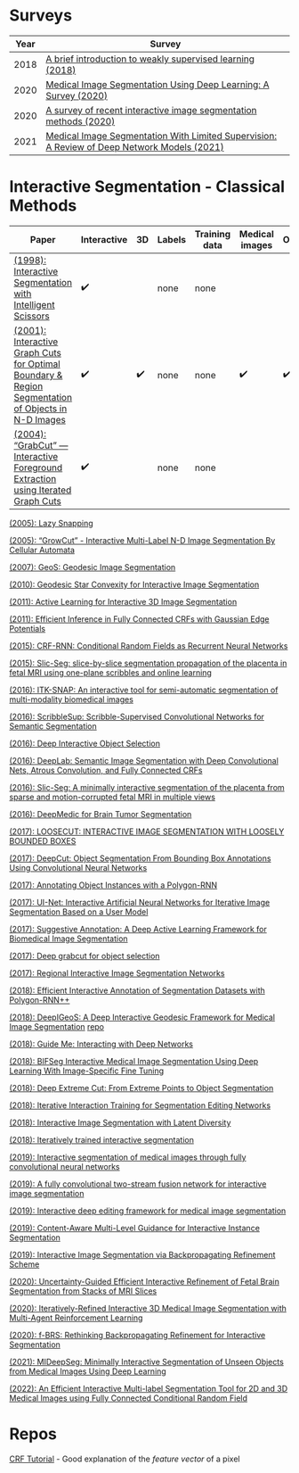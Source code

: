 # Surveys

| Year | Survey |
| --- | --- | 
|2018 | [A brief introduction to weakly supervised learning (2018)](https://academic.oup.com/nsr/article-abstract/5/1/44/4093912)|
|2020 | [Medical Image Segmentation Using Deep Learning: A Survey (2020)](https://arxiv.org/pdf/2009.13120.pdf)|
|2020 | [A survey of recent interactive image segmentation methods (2020)](https://link.springer.com/article/10.1007/s41095-020-0177-5)|
|2021 | [Medical Image Segmentation With Limited Supervision: A Review of Deep Network Models (2021)](https://ieeexplore.ieee.org/iel7/6287639/9312710/09363892.pdf)|

# Interactive Segmentation - Classical Methods

| Paper | Interactive | 3D | Labels | Training data | Medical images | Online | Active Learning | Deep Learning | Multilabel | Conference | Code |
| --- | --- | --- | --- | --- | --- | --- | --- | --- | --- | --- | --- |
| [(1998): Interactive Segmentation with Intelligent Scissors](https://d1wqtxts1xzle7.cloudfront.net/70764853/gmip.1998.048020210930-31907-ipyamv-with-cover-page-v2.pdf?Expires=1648471802&Signature=HFrf503Ivro9dCbeuF56iNxMi2uE7~kPM-2TTWAlPB9JGQR4ryJVhnSReGM~3SEWIunFzh4z~6y2sVOsEOkYD34rcLnIq6aBN8bHcIkWeCVTJB-~cH1H9Jcr9GQ5rCfM7m9RTUIz~e4yDN0rh71ABSFzZvTzJNzp5CTUt~ZBEft91G58y5f2RVln6QRWJywuFiYQJA~PvLvYzldT6CK98pdlvPZyxSOnUnmMqNxr5QX3tSTFEa3WoFbajyj0-liIuT8og8CpWaDEBPfQOnml7SkQxmJx1KTqm5J5V4etHPTUBI5VqWnoJ0PXMpdZUThVfBBy9tQlOtrymwiofuGilA__&Key-Pair-Id=APKAJLOHF5GGSLRBV4ZA) | :heavy_check_mark: |  | none | none | | | | | | GMIP, 1998 |  |
| [(2001): Interactive Graph Cuts for Optimal Boundary & Region Segmentation of Objects in N-D Images](https://ieeexplore.ieee.org/stamp/stamp.jsp?tp=&arnumber=937505) | :heavy_check_mark: | :heavy_check_mark: | none | none | :heavy_check_mark: | :heavy_check_mark: | | | | ICCV, 2001 | [code](https://vision.cs.uwaterloo.ca/code) |
| [(2004): “GrabCut” — Interactive Foreground Extraction using Iterated Graph Cuts](https://dl.acm.org/doi/pdf/10.1145/1015706.1015720?casa_token=B361ZlfabGgAAAAA:yho3D542s08qx0zQ-gTeoRuge6eXMqdomiUV75Eap1E5hmYV4fgFXVm1yqj5_y8Z5R83EV_5fXK23Q) | :heavy_check_mark: |  | none | none | | | | | | ACM, TOG (2004) | [code](https://github.com/Orcuslc/GrabCut) |


[(2005): Lazy Snapping](https://dl.acm.org/doi/pdf/10.1145/1015706.1015719?casa_token=D6un7PlrIQYAAAAA:NobQ6GhWdf7CAdwalTmBPT1hmF7S1XFnbqf78oXtuPocpIizL188bhTV2QZBbMOXbBcD1pURWahBYQ)

[(2005): “GrowCut” - Interactive Multi-Label N-D Image Segmentation By Cellular Automata](https://www.graphicon.ru/html/2005/proceedings/papers/VezhntvetsKonushin.pdf)

[(2007): GeoS: Geodesic Image Segmentation](https://link.springer.com/content/pdf/10.1007/978-3-540-88682-2_9.pdf)

[(2010): Geodesic Star Convexity for Interactive Image Segmentation](https://ieeexplore.ieee.org/iel5/5521876/5539770/05540073.pdf?casa_token=R57_593asiMAAAAA:TnQKlRww0qDa6w4NkqC033rYEmSqNra57UIdVnEDoT4fWoZX-kaVLQAn0_sxPN-T95YpoF5lIg)

[(2011): Active Learning for Interactive 3D Image Segmentation](https://link.springer.com/content/pdf/10.1007/978-3-642-23626-6_74.pdf)

[(2011): Efficient Inference in Fully Connected CRFs with Gaussian Edge Potentials](https://proceedings.neurips.cc/paper/2011/file/beda24c1e1b46055dff2c39c98fd6fc1-Paper.pdf)

[(2015): CRF-RNN: Conditional Random Fields as Recurrent Neural Networks](https://www.cv-foundation.org/openaccess/content_iccv_2015/papers/Zheng_Conditional_Random_Fields_ICCV_2015_paper.pdf)

[(2015): Slic-Seg: slice-by-slice segmentation propagation of the placenta in fetal MRI using one-plane scribbles and online learning](https://link.springer.com/content/pdf/10.1007/978-3-319-24574-4_4.pdf)

[(2016): ITK-SNAP: An interactive tool for semi-automatic segmentation of multi-modality biomedical images](https://ieeexplore.ieee.org/stamp/stamp.jsp?arnumber=7591443&casa_token=YuU-focC2zgAAAAA:Q7foBgW5lGRXRNx1tUA7_kP0xWX3082Qf_OSsYZV_vVRX6BYZoINTV1ErlzKYxz1I1QYQKOsnA)

[(2016): ScribbleSup: Scribble-Supervised Convolutional Networks for Semantic Segmentation](https://openaccess.thecvf.com/content_cvpr_2016/papers/Lin_ScribbleSup_Scribble-Supervised_Convolutional_CVPR_2016_paper.pdf)

[(2016): Deep Interactive Object Selection](https://openaccess.thecvf.com/content_cvpr_2016/papers/Xu_Deep_Interactive_Object_CVPR_2016_paper.pdf)

[(2016): DeepLab: Semantic Image Segmentation with Deep Convolutional Nets, Atrous Convolution, and Fully Connected CRFs](https://ieeexplore.ieee.org/iel7/34/8306529/07913730.pdf?casa_token=fdkNMc_wK3YAAAAA:_he6kDPbeCglP1MF8gbqT6d5X1-DjwaquDx0jKh4o_eJr-GsgcvoKpUguxoHu0u4csrshEKE0w)

[(2016): Slic-Seg: A minimally interactive segmentation of the placenta from sparse and motion-corrupted fetal MRI in multiple views](https://www.sciencedirect.com/science/article/pii/S1361841516300287)

[(2016): DeepMedic for Brain Tumor Segmentation](https://spiral.imperial.ac.uk/bitstream/10044/1/50790/2/kamnitsas2016brats.pdf)

[(2017): LOOSECUT: INTERACTIVE IMAGE SEGMENTATION WITH LOOSELY BOUNDED BOXES](https://ieeexplore.ieee.org/stamp/stamp.jsp?arnumber=8296900&casa_token=MFjUjSWuKgoAAAAA:_IakoJNEi07iXBqPGYqJumjgfJydddxFnOhu1rluRsnUAttAY70C7Rm5ssXBG2DEeGEJOC6dqA&tag=1)

[(2017): DeepCut: Object Segmentation From Bounding Box Annotations Using Convolutional Neural Networks](https://ieeexplore.ieee.org/iel7/42/4359023/07739993.pdf?casa_token=3aI8RBhEM-EAAAAA:jeQxPVd9qnr__JWl8z8BPFS5QSvCqFLaCVIljjZXb2OT7ZriQQ4VeRKxJ0RG7N2ZcBEYEKuelw)

[(2017): Annotating Object Instances with a Polygon-RNN](https://openaccess.thecvf.com/content_cvpr_2017/papers/Castrejon_Annotating_Object_Instances_CVPR_2017_paper.pdf)

[(2017): UI-Net: Interactive Artificial Neural Networks for Iterative Image Segmentation Based on a User Model](https://arxiv.org/pdf/1709.03450.pdf)

[(2017): Suggestive Annotation: A Deep Active Learning Framework for Biomedical Image Segmentation](https://arxiv.org/pdf/1706.04737.pdf)

[(2017): Deep grabcut for object selection](https://arxiv.org/pdf/1707.00243.pdf)

[(2017): Regional Interactive Image Segmentation Networks](https://openaccess.thecvf.com/content_iccv_2017/html/Liew_Regional_Interactive_Image_ICCV_2017_paper.html)

[(2018): Efficient Interactive Annotation of Segmentation Datasets with Polygon-RNN++](https://openaccess.thecvf.com/content_cvpr_2018/papers/Acuna_Efficient_Interactive_Annotation_CVPR_2018_paper.pdf)

[(2018): DeepIGeoS: A Deep Interactive Geodesic Framework for Medical Image Segmentation](https://ieeexplore.ieee.org/stamp/stamp.jsp?arnumber=8370732) 
[repo](https://github.com/HITLAB-DeepIGeoS/DeepIGeoS)

[(2018): Guide Me: Interacting with Deep Networks](https://openaccess.thecvf.com/content_cvpr_2018/papers/Rupprecht_Guide_Me_Interacting_CVPR_2018_paper.pdf) 

[(2018): BIFSeg Interactive Medical Image Segmentation Using Deep Learning With Image-Specific Fine Tuning](https://ieeexplore.ieee.org/stamp/stamp.jsp?arnumber=8270673) 

[(2018): Deep Extreme Cut: From Extreme Points to Object Segmentation](https://openaccess.thecvf.com/content_cvpr_2018/papers/Maninis_Deep_Extreme_Cut_CVPR_2018_paper.pdf)

[(2018): Iterative Interaction Training for Segmentation Editing Networks](https://arxiv.org/pdf/1807.08555.pdf)

[(2018): Interactive Image Segmentation with Latent Diversity](https://openaccess.thecvf.com/content_cvpr_2018/papers/Li_Interactive_Image_Segmentation_CVPR_2018_paper.pdf)

[(2018): Iteratively trained interactive segmentation](https://arxiv.org/pdf/1805.04398.pdf)

[(2019): Interactive segmentation of medical images through fully convolutional neural networks](https://arxiv.org/pdf/1903.08205.pdf)

[(2019): A fully convolutional two-stream fusion network for interactive image segmentation](https://arxiv.org/pdf/1807.02480.pdf)

[(2019): Interactive deep editing framework for medical image segmentation](https://link.springer.com/chapter/10.1007/978-3-030-32248-9_37)

[(2019): Content-Aware Multi-Level Guidance for Interactive Instance Segmentation](https://openaccess.thecvf.com/content_CVPR_2019/papers/Majumder_Content-Aware_Multi-Level_Guidance_for_Interactive_Instance_Segmentation_CVPR_2019_paper.pdf)

[(2019): Interactive Image Segmentation via Backpropagating Refinement Scheme](https://openaccess.thecvf.com/content_CVPR_2019/papers/Jang_Interactive_Image_Segmentation_via_Backpropagating_Refinement_Scheme_CVPR_2019_paper.pdf)

[(2020): Uncertainty-Guided Efficient Interactive Refinement of Fetal Brain Segmentation from Stacks of MRI Slices](https://arxiv.org/pdf/2007.00833.pdf)

[(2020): Iteratively-Refined Interactive 3D Medical Image Segmentation with Multi-Agent Reinforcement Learning](http://openaccess.thecvf.com/content_CVPR_2020/papers/Liao_Iteratively-Refined_Interactive_3D_Medical_Image_Segmentation_With_Multi-Agent_Reinforcement_Learning_CVPR_2020_paper.pdf)

[(2020): f-BRS: Rethinking Backpropagating Refinement for Interactive Segmentation](https://openaccess.thecvf.com/content_CVPR_2020/papers/Sofiiuk_F-BRS_Rethinking_Backpropagating_Refinement_for_Interactive_Segmentation_CVPR_2020_paper.pdf)

[(2021): MIDeepSeg: Minimally Interactive Segmentation of Unseen Objects from Medical Images Using Deep Learning](https://www.sciencedirect.com/science/article/pii/S1361841521001481)

[(2022): An Efficient Interactive Multi-label Segmentation Tool for 2D and 3D Medical Images using Fully Connected Conditional Random Field](https://www.sciencedirect.com/science/article/abs/pii/S0169260721006088?casa_token=XAsUoRmNlucAAAAA:qkbVKoptJDfiJM6U8_uUffEiOR_MRNeFyT7jBZ7HgIaTlPDIMxUmxT47WFUUrTRWIC3goEiQmAE)


# Repos
[CRF Tutorial](https://github.com/roym899/crf_segmentation_tutorial/blob/master/tutorial.pdf) - Good explanation of the *feature vector* of a pixel



